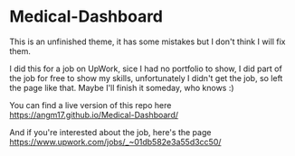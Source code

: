 # Medical-Dashboard

This is an unfinished theme, it has some mistakes but I don't think I will fix them.

I did this for a job on UpWork, sice I had no portfolio to show, I did part of the job for free to show my skills, unfortunately I didn't get the job, so left the page like that. Maybe I'll finish it someday, who knows :) 


You can find a live version of this repo here https://angm17.github.io/Medical-Dashboard/


And if you're interested about the job, here's the page https://www.upwork.com/jobs/_~01db582e3a55d3cc50/



